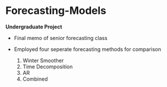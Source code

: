 # Forecasting-Models

**Undergraduate Project**
- Final memo of senior forecasting class
- Employed four seperate forecasting methods for comparison

  1. Winter Smoother
  2. Time Decomposition
  3. AR
  4. Combined






